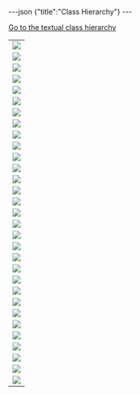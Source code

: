 ---json {"title":"Class Hierarchy"} ---

[Go to the textual class hierarchy](/docs/native-client/pepper_dev/cpp/hierarchy/)

<table><tbody><tr class="odd"><td><img src="/docs/native-client/pepper_dev/cpp/inherit_graph_0.png" /></td></tr><tr class="even"><td><img src="/docs/native-client/pepper_dev/cpp/inherit_graph_1.png" /></td></tr><tr class="odd"><td><img src="/docs/native-client/pepper_dev/cpp/inherit_graph_2.png" /></td></tr><tr class="even"><td><img src="/docs/native-client/pepper_dev/cpp/inherit_graph_3.png" /></td></tr><tr class="odd"><td><img src="/docs/native-client/pepper_dev/cpp/inherit_graph_4.png" /></td></tr><tr class="even"><td><img src="/docs/native-client/pepper_dev/cpp/inherit_graph_5.png" /></td></tr><tr class="odd"><td><img src="/docs/native-client/pepper_dev/cpp/inherit_graph_6.png" /></td></tr><tr class="even"><td><img src="/docs/native-client/pepper_dev/cpp/inherit_graph_7.png" /></td></tr><tr class="odd"><td><img src="/docs/native-client/pepper_dev/cpp/inherit_graph_8.png" /></td></tr><tr class="even"><td><img src="/docs/native-client/pepper_dev/cpp/inherit_graph_9.png" /></td></tr><tr class="odd"><td><img src="/docs/native-client/pepper_dev/cpp/inherit_graph_10.png" /></td></tr><tr class="even"><td><img src="/docs/native-client/pepper_dev/cpp/inherit_graph_11.png" /></td></tr><tr class="odd"><td><img src="/docs/native-client/pepper_dev/cpp/inherit_graph_12.png" /></td></tr><tr class="even"><td><img src="/docs/native-client/pepper_dev/cpp/inherit_graph_13.png" /></td></tr><tr class="odd"><td><img src="/docs/native-client/pepper_dev/cpp/inherit_graph_14.png" /></td></tr><tr class="even"><td><img src="/docs/native-client/pepper_dev/cpp/inherit_graph_15.png" /></td></tr><tr class="odd"><td><img src="/docs/native-client/pepper_dev/cpp/inherit_graph_16.png" /></td></tr><tr class="even"><td><img src="/docs/native-client/pepper_dev/cpp/inherit_graph_17.png" /></td></tr><tr class="odd"><td><img src="/docs/native-client/pepper_dev/cpp/inherit_graph_18.png" /></td></tr><tr class="even"><td><img src="/docs/native-client/pepper_dev/cpp/inherit_graph_19.png" /></td></tr><tr class="odd"><td><img src="/docs/native-client/pepper_dev/cpp/inherit_graph_20.png" /></td></tr><tr class="even"><td><img src="/docs/native-client/pepper_dev/cpp/inherit_graph_21.png" /></td></tr><tr class="odd"><td><img src="/docs/native-client/pepper_dev/cpp/inherit_graph_22.png" /></td></tr><tr class="even"><td><img src="/docs/native-client/pepper_dev/cpp/inherit_graph_23.png" /></td></tr><tr class="odd"><td><img src="/docs/native-client/pepper_dev/cpp/inherit_graph_24.png" /></td></tr><tr class="even"><td><img src="/docs/native-client/pepper_dev/cpp/inherit_graph_25.png" /></td></tr><tr class="odd"><td><img src="/docs/native-client/pepper_dev/cpp/inherit_graph_26.png" /></td></tr><tr class="even"><td><img src="/docs/native-client/pepper_dev/cpp/inherit_graph_27.png" /></td></tr><tr class="odd"><td><img src="/docs/native-client/pepper_dev/cpp/inherit_graph_28.png" /></td></tr><tr class="even"><td><img src="/docs/native-client/pepper_dev/cpp/inherit_graph_29.png" /></td></tr><tr class="odd"><td><img src="/docs/native-client/pepper_dev/cpp/inherit_graph_30.png" /></td></tr></tbody></table>
